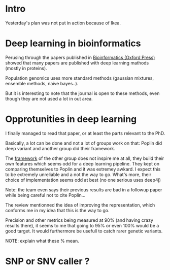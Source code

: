 # Intro

Yesterday's plan was not put in action because of Ikea.

# Deep learning in bioinformatics

Perusing through the papers published in [Bioinformatics (Oxford Press)](https://academic.oup.com/bioinformatics)
showed that many papers are published with deep learning mathods (mostly in proteins).

Population genomics uses more standard methods (gaussian mixtures, ensemble methods, naive bayes..).

But it is interesting to note that the journal is open to these methods, even though they are not
used a lot in out area.

# Opprotunities in deep learning

I finally managed to read that paper, or at least the parts relevant to the PhD.

Basically, a lot can be done and not a lot of groups work on that: Poplin did deep variant and
another group did their framework.

The [framework](http://www.biorxiv.org/content/biorxiv/early/2016/12/30/097469.full.pdf)
of the other group does not inspire me at all, they build their own features which
seems odd for a deep learning pipeline. They kept on comparing themselves to Poplin and it was
extremey awkard.
I expect this to be extremely unreliable and a not the way to go.
What's more, their choice of implementation seems odd at best (no one serious uses deep4j)

Note: the team even says their previous results are bad in a followup paper while being careful not
to cite Poplin...

The review mentionned the idea of improving the representation, which conforms me in my idea that
this is the way to go.

Precision and other metrics being measured at 90% (and having crazy results there), it seems to me
that going to 95% or even 100% would be a good target. It would furthermore be usefull to catch
rarer genetic variants.

NOTE: explain what these % mean.

# SNP or SNV caller ?

